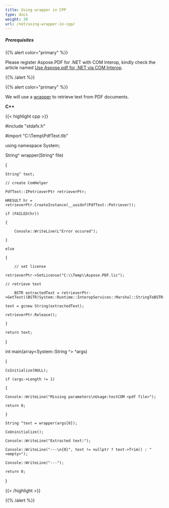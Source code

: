 ```yaml
---
title: Using wrapper in CPP
type: docs
weight: 30
url: /net/using-wrapper-in-cpp/
---
```


##### **Prerequisites**


{{% alert color="primary" %}}

Please register Aspose.PDF for .NET with COM Interop, kindly check the article named [Use Aspose.pdf for .NET via COM Interop](/pdf/net/use-aspose-pdf-for-net-via-com-interop/).

{{% /alert %}}

{{% alert color="primary" %}}

We will use a [wrapper](http://www.aspose.com/docs/display/pdfnet/Creating+a+Wrapper+Assembly) to retrieve text from PDF documents.

**C++**

{{< highlight cpp >}}

 #include "stdafx.h"

#import "C:\Temp\PdfText.tlb"

using namespace System;

String^ wrapper(String^ file)

{

    String^ text;

    // create ComHelper

    PdfText::IPetrieverPtr retrieverPtr;

    HRESULT hr = retrieverPtr.CreateInstance(__uuidof(PdfText::Petriever));

    if (FAILED(hr))

    {

        Console::WriteLine(L"Error occured");

    }

    else

    {

        // set license

	retrieverPtr->SetLicense("C:\\Temp\\Aspose.PDF.lic");

	// retrieve text

        BSTR extractedText = retrieverPtr->GetText((BSTR)System::Runtime::InteropServices::Marshal::StringToBSTR(file).ToPointer());

	text = gcnew String(extractedText);

	retrieverPtr.Release();

    }

    return text;

}

int main(array<System::String ^> ^args)

{

    CoInitialize(NULL);

    if (args->Length != 1)

    {

	Console::WriteLine("Missing parameters\nUsage:testCOM <pdf file>");

	return 0;

    }

    String ^text = wrapper(args[0]);

    CoUninitialize();

    Console::WriteLine("Extracted text:");

    Console::WriteLine("---\n{0}", text != nullptr ? text->Trim() : "<empty>");

    Console::WriteLine("---");

    return 0;

}

{{< /highlight >}}



{{% /alert %}}
